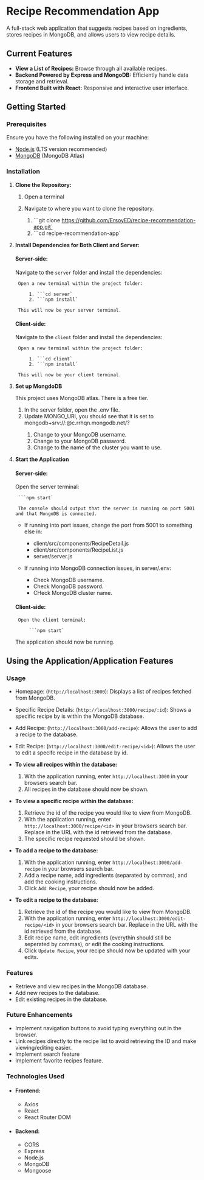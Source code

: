 # Recipe Recommendation App

A full-stack web application that suggests recipes based on ingredients, stores recipes in MongoDB, and allows users to view recipe details.

## Current Features

- **View a List of Recipes:** Browse through all available recipes.
- **Backend Powered by Express and MongoDB:** Efficiently handle data storage and retrieval.
- **Frontend Built with React:** Responsive and interactive user interface.

## Getting Started

### Prerequisites

Ensure you have the following installed on your machine:

- [Node.js](https://nodejs.org/en/) (LTS version recommended)
- [MongoDB](https://www.mongodb.com/atlas) (MongoDB Atlas)

### Installation

1. **Clone the Repository:**

    1. Open a terminal
    2. Navigate to where you want to clone the repository.

        1. ```git clone https://github.com/ErsoyED/recipe-recommendation-app.git`
        2. ```cd recipe-recommendation-app`

2. **Install Dependencies for Both Client and Server:**

    #### Server-side:
    Navigate to the `server` folder and install the dependencies:

        Open a new terminal within the project folder:
            
            1. ```cd server`
            2. ```npm install`
        
        This will now be your server terminal.

    #### Client-side:
    Navigate to the `client` folder and install the dependencies:

        Open a new terminal within the project folder:

            1. ```cd client`
            2. ```npm install`

        This will now be your client terminal.

3. **Set up MongdoDB**

    This project uses MongoDB atlas. There is a free tier.

    1. In the server folder, open the .env file.
    2. Update MONGO_URI, you should see that it is set to mongodb+srv://<username>:<password>@c<cluster>.rrhqn.mongodb.net/?
        1. Change <username> to your MongoDB username.
        2. Change <password> to your MongoDB password.
        3. Change <cluster> to the name of the cluster you want to use.

4. **Start the Application**

    #### Server-side:
        
    Open the server terminal:

        ```npm start`

        The console should output that the server is running on port 5001 and that MongoDB is connected.

    - If running into port issues, change the port from 5001 to something else in: 
        - client/src/components/RecipeDetail.js
        - client/src/components/RecipeList.js
        - server/server.js

    - If running into MongoDB connection issues, in server/.env:
        - Check MongoDB username.
        - Check MongoDB password.
        - CHeck MongoDB cluster name.

    #### Client-side:
        
        Open the client terminal:

            ```npm start`

    The application should now be running.

## Using the Application/Application Features

### Usage
- Homepage: (`http://localhost:3000`): Displays a list of recipes fetched from MongoDB.
- Specific Recipe Details: (`http://localhost:3000/recipe/:id`): Shows a specific recipe by is within the MongoDB database.
- Add Recipe: (`http://localhost:3000/add-recipe`): Allows the user to add a recipe to the database.
- Edit Recipe: (`http://localhost:3000/edit-recipe/<id>`): Allows the user to edit a specifc recipe in the database by id.

- **To view all recipes within the database:**
    1. With the application running, enter `http://localhost:3000` in your browsers search bar.
    2. All recipes in the database should now be shown.

- **To view a specific recipe within the database:**
    1. Retrieve the id of the recipe you would like to view from MongoDB.
    2. With the application running, enter `http://localhost:3000/recipe/<id>` in your browsers search bar. Replace <id> in the URL with the id retrieved from the database.
    3. The specific recipe requested should be shown.

- **To add a recipe to the database:**
    1. With the application running, enter `http://localhost:3000/add-recipe` in your browsers search bar.
    2. Add a recipe name, add ingredients (separated by commas), and add the cooking instructions.
    3. Click `Add Recipe`, your recipe should now be added.

- **To edit a recipe to the database:**
    1. Retrieve the id of the recipe you would like to view from MongoDB.
    2. With the application running, enter `http://localhost:3000/edit-recipe/<id>` in your browsers search bar. Replace <id> in the URL with the id retrieved from the database.
    3. Edit recipe name, edit ingredients (everythin should still be seperated by commas), or edit the cooking instructions.
    4. Click `Update Recipe`, your recipe should now be updated with your edits.

### Features
- Retrieve and view recipes in the MongoDB database.
- Add new recipes to the database.
- Edit existing recipes in the database.

### Future Enhancements
- Implement navigation buttons to avoid typing everything out in the browser.
- Link recipes directly to the recipe list to avoid retrieving the ID and make viewing/editing easier.
- Implement search feature 
- Implement favorite recipes feature.

### Technologies Used
- #### Frontend:
    - Axios
    - React
    - React Router DOM
- #### Backend:
    - CORS
    - Express
    - Node.js
    - MongoDB
    - Mongoose